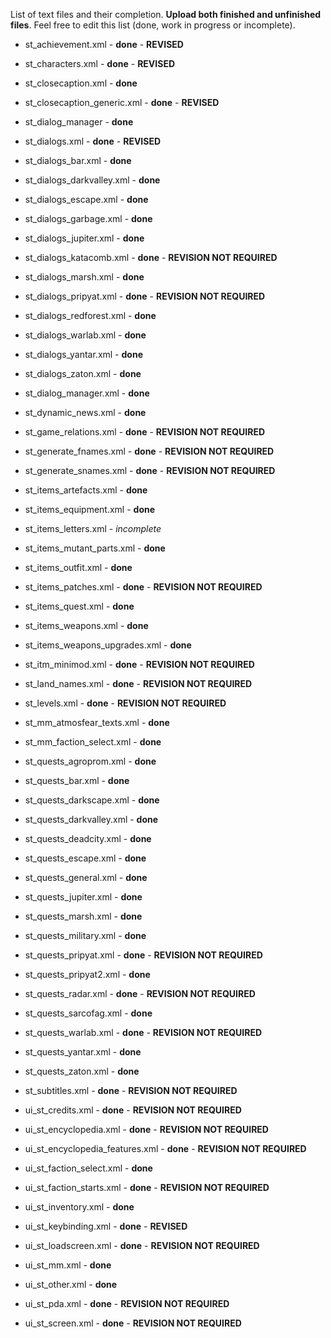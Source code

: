 List of text files and their completion. **Upload both finished and unfinished files**.
Feel free to edit this list (done, work in progress or incomplete).

- st_achievement.xml - **done** - **REVISED**

- st_characters.xml - **done** - **REVISED**

- st_closecaption.xml - **done**

- st_closecaption_generic.xml - **done** - **REVISED**

- st_dialog_manager - **done**

- st_dialogs.xml - **done** - **REVISED**

- st_dialogs_bar.xml - **done**

- st_dialogs_darkvalley.xml - **done**

- st_dialogs_escape.xml - **done**

- st_dialogs_garbage.xml - **done**

- st_dialogs_jupiter.xml - **done**

- st_dialogs_katacomb.xml - **done** - **REVISION NOT REQUIRED**

- st_dialogs_marsh.xml - **done**

- st_dialogs_pripyat.xml - **done** - **REVISION NOT REQUIRED**

- st_dialogs_redforest.xml - **done**

- st_dialogs_warlab.xml - **done**

- st_dialogs_yantar.xml - **done**

- st_dialogs_zaton.xml - **done**

- st_dialog_manager.xml - **done**

- st_dynamic_news.xml - **done**

- st_game_relations.xml - **done** - **REVISION NOT REQUIRED**

- st_generate_fnames.xml - **done** - **REVISION NOT REQUIRED**

- st_generate_snames.xml - **done** - **REVISION NOT REQUIRED**

- st_items_artefacts.xml - **done**

- st_items_equipment.xml - **done**

- st_items_letters.xml - *incomplete*

- st_items_mutant_parts.xml - **done**

- st_items_outfit.xml - **done**

- st_items_patches.xml - **done** - **REVISION NOT REQUIRED**

- st_items_quest.xml - **done**

- st_items_weapons.xml - **done**

- st_items_weapons_upgrades.xml - **done**

- st_itm_minimod.xml - **done** - **REVISION NOT REQUIRED**

- st_land_names.xml - **done** - **REVISION NOT REQUIRED**

- st_levels.xml - **done** - **REVISION NOT REQUIRED**

- st_mm_atmosfear_texts.xml - **done**

- st_mm_faction_select.xml - **done**

- st_quests_agroprom.xml - **done**

- st_quests_bar.xml - **done**

- st_quests_darkscape.xml - **done**

- st_quests_darkvalley.xml - **done**

- st_quests_deadcity.xml - **done**

- st_quests_escape.xml - **done**

- st_quests_general.xml - **done**

- st_quests_jupiter.xml - **done**

- st_quests_marsh.xml - **done**

- st_quests_military.xml - **done**

- st_quests_pripyat.xml - **done** - **REVISION NOT REQUIRED**

- st_quests_pripyat2.xml - **done**

- st_quests_radar.xml - **done** - **REVISION NOT REQUIRED**

- st_quests_sarcofag.xml - **done**

- st_quests_warlab.xml - **done** - **REVISION NOT REQUIRED**

- st_quests_yantar.xml - **done**

- st_quests_zaton.xml - **done**

- st_subtitles.xml - **done** - **REVISION NOT REQUIRED**

- ui_st_credits.xml - **done** - **REVISION NOT REQUIRED**

- ui_st_encyclopedia.xml - **done** - **REVISION NOT REQUIRED**

- ui_st_encyclopedia_features.xml - **done** - **REVISION NOT REQUIRED**
 
- ui_st_faction_select.xml - **done**

- ui_st_faction_starts.xml - **done** - **REVISION NOT REQUIRED**

- ui_st_inventory.xml - **done**

- ui_st_keybinding.xml - **done** - **REVISED**

- ui_st_loadscreen.xml - **done** - **REVISION NOT REQUIRED**

- ui_st_mm.xml - **done**

- ui_st_other.xml - **done**

- ui_st_pda.xml - **done** - **REVISION NOT REQUIRED**

- ui_st_screen.xml - **done** - **REVISION NOT REQUIRED**
